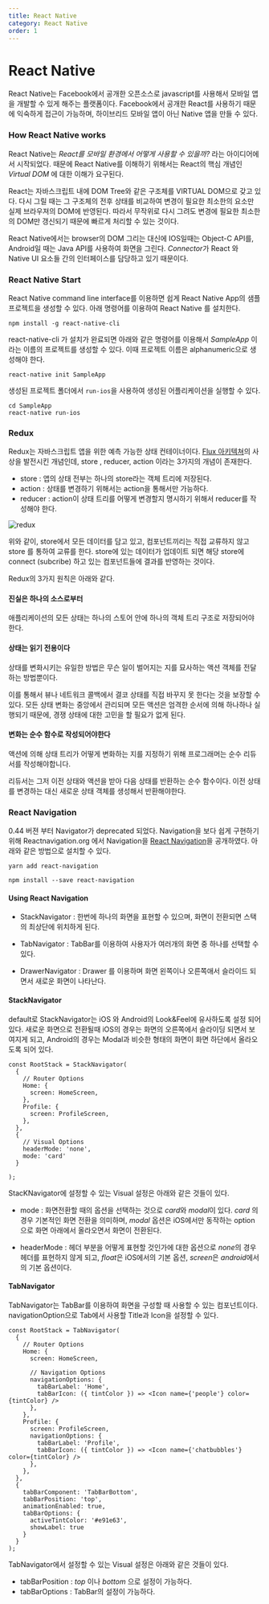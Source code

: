 ```yaml
---
title: React Native
category: React Native
order: 1
---
```


# React Native

React Native는 Facebook에서 공개한 오픈소스로 javascript를 사용해서 모바일 앱을 개발할 수 있게 해주는 플랫폼이다. Facebook에서 공개한 React를 사용하기 때문에 익숙하게 접근이 가능하며, 하이브리드 모바일 앱이 아닌 Native 앱을 만들 수 있다. 

### How React Native works

React Native는 *React를 모바일 환경에서 어떻게 사용할 수 있을까?* 라는 아이디어에서 시작되었다. 때문에 React Native를 이해하기 위해서는 React의 핵심 개념인 *Virtual DOM* 에 대한 이해가 요구된다.

React는 자바스크립트 내에 DOM Tree와 같은 구조체를 VIRTUAL DOM으로 갖고 있다. 다시 그릴 때는 그 구조체의 전후 상태를 비교하여 변경이 필요한 최소한의 요소만 실제 브라우져의 DOM에 반영된다. 따라서 무작위로 다시 그려도 변경에 필요한 최소한의 DOM만 갱신되기 때문에 빠르게 처리할 수 있는 것이다.

React Native에서는 browser의 DOM 그리는 대신에 IOS일때는 Object-C API를, Android일 때는 Java API를 사용하여 화면을 그린다. *Connector*가 React 와 Native UI 요소들 간의 인터페이스를 담당하고 있기 때문이다. 

### React Native Start

 React Native command line interface를 이용하면 쉽게 React Native App의 샘플 프로젝트을 생성할 수 있다. 아래 명령어를 이용하여 React Native 를 설치한다.

```
npm install -g react-native-cli
```

react-native-cli 가 설치가 완료되면 아래와 같은 명령어를 이용해서 *SampleApp* 이라는 이름의 프로젝트를 생성할 수 있다.
이때 프로젝트 이름은 alphanumeric으로 생성해야 한다. 

```
react-native init SampleApp
```

생성된 프로젝트 폴더에서 `run-ios`을 사용하여 생성된 어플리케이션을 실행할 수 있다.

```
cd SampleApp
react-native run-ios
```

### Redux

Redux는 자바스크립트 앱을 위한 예측 가능한 상태 컨테이너이다. [Flux 아키텍쳐]()의 사상을 발전시킨 개념인데, store , reducer, action 이라는 3가지의 개념이 존재한다.

- store : 앱의 상태 전부는 하나의 store라는 객체 트리에 저장된다.
- action : 상태를 변경하기 위해서는 action을 통해서만 가능하다.
- reducer : action이 상태 트리를 어떻게 변경할지 명시하기 위해서 reducer를 작성해야 한다.

![redux](/images/redux.png)

위와 같이, store에서 모든 데이터를 담고 있고, 컴포넌트끼리는 직접 교류하지 않고 store 를 통하여 교류를 한다. store에 있는 데이터가 업데이트 되면 해당 store에 connect (subcribe) 하고 있는 컴포넌트들에 결과를 반영하는 것이다. 

Redux의 3가지 원칙은 아래와 같다.

#### 진실은 하나의 소스로부터

애플리케이션의 모든 상태는 하나의 스토어 안에 하나의 객체 트리 구조로 저장되어야 한다.

#### 상태는 읽기 전용이다

상태를 변화시키는 유일한 방법은 무슨 일이 벌어지는 지를 묘사하는 액션 객체를 전달하는 방법뿐이다.

이를 통해서 뷰나 네트워크 콜백에서 결코 상태를 직접 바꾸지 못 한다는 것을 보장할 수 있다. 모든 상태 변화는 중앙에서 관리되며 모든 액션은 엄격한 순서에 의해 하나하나 실행되기 때문에, 경쟁 상태에 대한 고민을 할 필요가 없게 된다. 


#### 변화는 순수 함수로 작성되어야한다

액션에 의해 상태 트리가 어떻게 변화하는 지를 지정하기 위해 프로그래머는 순수 리듀서를 작성해야합니다.

리듀서는 그저 이전 상태와 액션을 받아 다음 상태를 반환하는 순수 함수이다. 이전 상태를 변경하는 대신 새로운 상태 객체를 생성해서 반환해야한다.

### React Navigation

0.44 버젼 부터 Navigator가 deprecated 되었다. Navigation을 보다 쉽게 구현하기 위해 Reactnavigation.org 에서 Navigation을 [React Navigation](https://reactnavigation.org/)을 공개하였다. 아래와 같은 방법으로 설치할 수 있다.

```
yarn add react-navigation
```

```
npm install --save react-navigation
```

#### Using React Navigation

- StackNavigator : 한번에 하나의 화면을 표현할 수 있으며, 화면이 전환되면 스택의 최상단에 위치하게 된다.
 
- TabNavigator : TabBar를 이용하여 사용자가 여러개의 화면 중 하나를 선택할 수 있다.

- DrawerNavigator : Drawer 를 이용하며 화면 왼쪽이나 오른쪽애서 슬라이드 되면서 새로운 화면이 나타난다.

#### StackNavigator

default로 StackNavigator는 iOS 와 Android의 Look&Feel에 유사하도록 설정 되어 있다. 새로운 화면으로 전환될때 iOS의 경우는 화면의 오른쪽에서 슬라이딩 되면서 보여지게 되고, Android의 경우는 Modal과 비슷한 형태의 화면이 화면 하단에서 올라오도록 되어 있다.

```
const RootStack = StackNavigator(
  {
    // Router Options
    Home: {
      screen: HomeScreen,
    },
    Profile: {
      screen: ProfileScreen,
    },
  },
  {
    // Visual Options
    headerMode: 'none',
    mode: 'card'
  }

);
```

StacKNavigator에 설정할 수 있는 Visual 설정은 아래와 같은 것들이 있다.

- mode : 화면전환할 때의 옵션을 선택하는 것으로 *card*와 *modal*이 있다. *card* 의 경우 기본적인 화면 전환을 의미하며, *modal* 옵션은 iOS에서만 동작하는 option으로 화면 아래에서 올라오면서 화면이 전환된다.

- headerMode : 헤더 부분을 어떻게 표현할 것인가에 대한 옵션으로 *none*의 경우 헤더를 표현하지 않게 되고, *float*은 iOS에서의 기본 옵션, *screen*은 *android*에서의 기본 옵션이다.

#### TabNavigator

TabNavigator는 TabBar를 이용하여 화면을 구성할 때 사용할 수 있는 컴포넌트이다. navigationOption으로 Tab에서 사용할 Title과 Icon을 설정할 수 있다.


```
const RootStack = TabNavigator(
  {
    // Router Options
    Home: {
      screen: HomeScreen,

      // Navigation Options
      navigationOptions: {
        tabBarLabel: 'Home',
        tabBarIcon: ({ tintColor }) => <Icon name={'people'} color={tintColor} />
      },
    },
    Profile: {
      screen: ProfileScreen,
      navigationOptions: {
        tabBarLabel: 'Profile',
        tabBarIcon: ({ tintColor }) => <Icon name={'chatbubbles'} color={tintColor} />
      },
    },
  },
  {
    tabBarComponent: 'TabBarBottom',
    tabBarPosition: 'top',
    animationEnabled: true,
    tabBarOptions: {
      activeTintColor: '#e91e63',
      showLabel: true
    }
  }
);
```

TabNavigator에서 설정할 수 있는 Visual 설정은 아래와 같은 것들이 있다.

- tabBarPosition : *top* 이나 *bottom* 으로 설정이 가능하다.
- tabBarOptions : TabBar의 설정이 가능하다.

